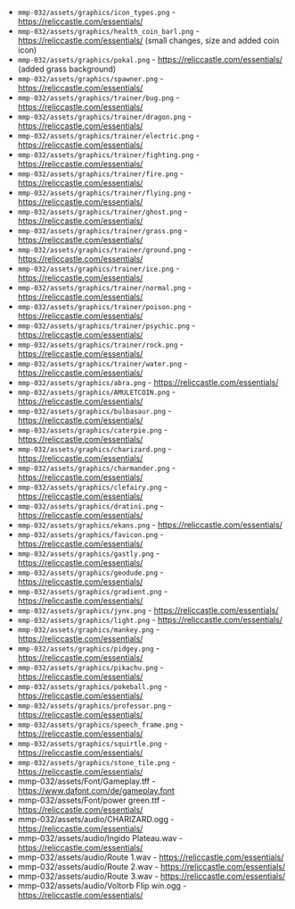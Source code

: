  - `mmp-032/assets/graphics/icon_types.png` - https://reliccastle.com/essentials/
 - `mmp-032/assets/graphics/health_coin_barl.png` - https://reliccastle.com/essentials/ (small changes, size and added coin icon)
 - `mmp-032/assets/graphics/pokal.png` - https://reliccastle.com/essentials/ (added grass background)
 - `mmp-032/assets/graphics/spawner.png` - https://reliccastle.com/essentials/
 - `mmp-032/assets/graphics/trainer/bug.png` - https://reliccastle.com/essentials/
 - `mmp-032/assets/graphics/trainer/dragon.png` - https://reliccastle.com/essentials/
 - `mmp-032/assets/graphics/trainer/electric.png` - https://reliccastle.com/essentials/
 - `mmp-032/assets/graphics/trainer/fighting.png` - https://reliccastle.com/essentials/
 - `mmp-032/assets/graphics/trainer/fire.png` - https://reliccastle.com/essentials/
 - `mmp-032/assets/graphics/trainer/flying.png` - https://reliccastle.com/essentials/
 - `mmp-032/assets/graphics/trainer/ghost.png` - https://reliccastle.com/essentials/
 - `mmp-032/assets/graphics/trainer/grass.png` - https://reliccastle.com/essentials/
 - `mmp-032/assets/graphics/trainer/ground.png` - https://reliccastle.com/essentials/
 - `mmp-032/assets/graphics/trainer/ice.png` - https://reliccastle.com/essentials/
 - `mmp-032/assets/graphics/trainer/normal.png` - https://reliccastle.com/essentials/
 - `mmp-032/assets/graphics/trainer/poison.png` - https://reliccastle.com/essentials/
 - `mmp-032/assets/graphics/trainer/psychic.png` - https://reliccastle.com/essentials/
 - `mmp-032/assets/graphics/trainer/rock.png` - https://reliccastle.com/essentials/
 - `mmp-032/assets/graphics/trainer/water.png` - https://reliccastle.com/essentials/
 - `mmp-032/assets/graphics/abra.png` - https://reliccastle.com/essentials/
 - `mmp-032/assets/graphics/AMULETCOIN.png` - https://reliccastle.com/essentials/
 - `mmp-032/assets/graphics/bulbasaur.png` - https://reliccastle.com/essentials/
 - `mmp-032/assets/graphics/caterpie.png` - https://reliccastle.com/essentials/
 - `mmp-032/assets/graphics/charizard.png` - https://reliccastle.com/essentials/
 - `mmp-032/assets/graphics/charmander.png` - https://reliccastle.com/essentials/
 - `mmp-032/assets/graphics/clefairy.png` - https://reliccastle.com/essentials/
 - `mmp-032/assets/graphics/dratini.png` - https://reliccastle.com/essentials/
 - `mmp-032/assets/graphics/ekans.png` - https://reliccastle.com/essentials/
 - `mmp-032/assets/graphics/favicon.png` - https://reliccastle.com/essentials/
 - `mmp-032/assets/graphics/gastly.png` - https://reliccastle.com/essentials/
 - `mmp-032/assets/graphics/geodude.png` - https://reliccastle.com/essentials/
 - `mmp-032/assets/graphics/gradient.png` - https://reliccastle.com/essentials/
 - `mmp-032/assets/graphics/jynx.png` - https://reliccastle.com/essentials/
 - `mmp-032/assets/graphics/light.png` - https://reliccastle.com/essentials/
 - `mmp-032/assets/graphics/mankey.png` - https://reliccastle.com/essentials/
 - `mmp-032/assets/graphics/pidgey.png` - https://reliccastle.com/essentials/
 - `mmp-032/assets/graphics/pikachu.png` - https://reliccastle.com/essentials/
 - `mmp-032/assets/graphics/pokeball.png` - https://reliccastle.com/essentials/
 - `mmp-032/assets/graphics/professor.png` - https://reliccastle.com/essentials/
 - `mmp-032/assets/graphics/speech_frame.png` - https://reliccastle.com/essentials/
 - `mmp-032/assets/graphics/squirtle.png` - https://reliccastle.com/essentials/
 - `mmp-032/assets/graphics/stone_tile.png` - https://reliccastle.com/essentials/
 -  mmp-032/assets/Font/Gameplay.tff - https://www.dafont.com/de/gameplay.font
 -  mmp-032/assets/Font/power green.ttf - https://reliccastle.com/essentials/
 -  mmp-032/assets/audio/CHARIZARD.ogg - https://reliccastle.com/essentials/
 -  mmp-032/assets/audio/Ingido Plateau.wav - https://reliccastle.com/essentials/
 -  mmp-032/assets/audio/Route 1.wav - https://reliccastle.com/essentials/
 -  mmp-032/assets/audio/Route 2.wav - https://reliccastle.com/essentials/
 -  mmp-032/assets/audio/Route 3.wav - https://reliccastle.com/essentials/
 -  mmp-032/assets/audio/Voltorb Flip win.ogg - https://reliccastle.com/essentials/
